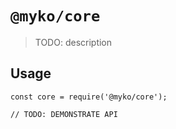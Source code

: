 # `@myko/core`

> TODO: description

## Usage

```
const core = require('@myko/core');

// TODO: DEMONSTRATE API
```

